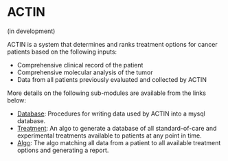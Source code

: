 # ACTIN

(in development)

ACTIN is a system that determines and ranks treatment options for cancer patients based on the following inputs:
 - Comprehensive clinical record of the patient
 - Comprehensive molecular analysis of the tumor
 - Data from all patients previously evaluated and collected by ACTIN
 
More details on the following sub-modules are available from the links below:
 - [Database](actin-database): Procedures for writing data used by ACTIN into a mysql database.
 - [Treatment](actin-treatment): An algo to generate a database of all standard-of-care and experimental treatments 
 available to patients at any point in time.
 - [Algo](actin-algo): The algo matching all data from a patient to all available treatment options and generating a report.
  